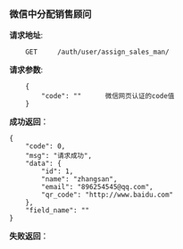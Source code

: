 ###   微信中分配销售顾问

**请求地址**:
```
    GET     /auth/user/assign_sales_man/
```

**请求参数**:
```
    {
        "code": ""      微信网页认证的code值
    }
```

**成功返回**：
```
{
    "code": 0,
    "msg": "请求成功",
    "data": {
        "id": 1,
        "name": "zhangsan",
        "email": "896254545@qq.com",
        "qr_code": "http://www.baidu.com"
    },
    "field_name": ""
}
```

**失败返回**：
```

```